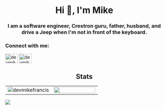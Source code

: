 <h1 align="center">Hi 👋, I'm Mike</h1>
<h3 align="center">I am a software engineer, Crestron guru, father, husband, and drive a Jeep when I'm not in front of the keyboard.</h3>


<h3 align="left">Connect with me:</h3>
<p align="left">
<a href="https://twitter.com/devmikefrancis" target="blank"><img align="center" src="https://raw.githubusercontent.com/rahuldkjain/github-profile-readme-generator/master/src/images/icons/Social/twitter.svg" alt="devmikefrancis" height="30" width="40" /></a>
<a href="https://linkedin.com/in/devmikefrancis" target="blank"><img align="center" src="https://raw.githubusercontent.com/rahuldkjain/github-profile-readme-generator/master/src/images/icons/Social/linked-in-alt.svg" alt="devmikefrancis" height="30" width="40" /></a>
</p>

<h2 align="center">Stats</h2>
<div align="center">
  <table>
    <tr>
      <td width="50%">
        <img align="center" src="https://github-readme-streak-stats.herokuapp.com/?user=devmikefrancis&theme=dark&hide_border=true&date_format=M%20j%5B%2C%20Y%5D&ring=0b5394&sideNums=0b5394&sideLabels=f3f6f4&background=FFFFFF00&currStreakNum=f21468" alt="devmikefrancis" />
      </td>
      <td width="50%">
        <img width="100%" src="https://github-readme-stats.vercel.app/api?username=devmikefrancis&bg_color=FFFFFF00&hide_border=true&text_color=0b5394&title_color=f3f6f4&include_all_commits=true&count_private=true">
  </table>
    </div>
  
        
<img src="https://activity-graph.herokuapp.com/graph?username=devMikeFrancis&bg_color=FFFFFF00&color=f3f6f4&line=0b5394&point=f21468&hide_border=true&title_color=">
